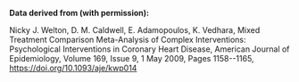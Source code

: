 **Data derived from (with permission):**

Nicky J. Welton, D. M. Caldwell, E. Adamopoulos, K. Vedhara, Mixed Treatment Comparison Meta-Analysis of Complex Interventions: Psychological Interventions in Coronary Heart Disease, American Journal of Epidemiology, Volume 169, Issue 9, 1 May 2009, Pages 1158--1165, <https://doi.org/10.1093/aje/kwp014>
